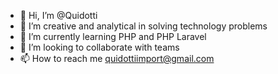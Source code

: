 - 👋 Hi, I’m @Quidotti
- 👀 I’m creative and analytical in solving technology problems
- 🌱 I’m currently learning PHP and PHP Laravel
- 💞️ I’m looking to collaborate with teams
- 📫 How to reach me quidottiimport@gmail.com

<!---
Quidotti/Quidotti is a ✨ special ✨ repository because its `README.md` (this file) appears on your GitHub profile.
You can click the Preview link to take a look at your changes.
--->
